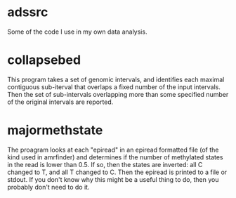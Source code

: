 adssrc
======

Some of the code I use in my own data analysis.

collapsebed
===========

This program takes a set of genomic intervals, and identifies each maximal
contiguous sub-iterval that overlaps a fixed number of the input intervals.
Then the set of sub-intervals overlapping more than some specified number
of the original intervals are reported.

majormethstate
==============

The proagram looks at each "epiread" in an epiread formatted file (of the
kind used in amrfinder) and determines if the number of methylated states in
the read is lower than 0.5. If so, then the states are inverted: all C changed
to T, and all T changed to C. Then the epiread is printed to a file or stdout.
If you don't know why this might be a useful thing to do, then you probably
don't need to do it.
